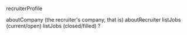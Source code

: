 recruiterProfile

aboutCompany (the recruiter's company, that is)
aboutRecruiter
listJobs (current/open)
listJobs (closed/filled) ?